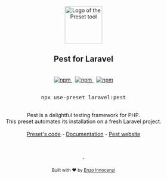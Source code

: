 <p align="center">
  <br />
  <a href="https://usepreset.dev">
    <img width="100" src="https://raw.githubusercontent.com/use-preset/cli/master/.github/assets/logo.svg" alt="Logo of the Preset tool">
  </a>
  <br />
</p>

<h2 align="center">Pest for Laravel</h2>

<p align="center">
  <br />
  <a href="https://www.npmjs.com/package/use-preset">
    <img alt="npm" src="https://img.shields.io/npm/v/use-preset?label=preset">
  </a>
  <span>&nbsp;</span>
  <a href="https://discord.gg/XWwzc45KZu">
    <img alt="npm" src="https://img.shields.io/static/v1?label=discord&message=join&logo=discord&color=7289da">
  </a>
  <span>&nbsp;</span>
  <a href="https://discord.gg/XWwzc45KZu">
    <img alt="npm" src="https://img.shields.io/static/v1?label=documentation&message=read&color=0475b6">
  </a>
  <br />
  <br />
  <pre align="center">npx use-preset laravel:pest</pre>
</p>
<br />

<div align="center">
  Pest is a delightful testing framework for PHP.
  <br />
  This preset automates its installation on a fresh Laravel project.
  <br />
  <br />
  <a href="https://github.com/laravel-presets/pest/blob/main/preset.ts">Preset's code</a> - <a href="https://usepreset.dev">Documentation</a> - <a href="https://pestphp.com/">Pest website</a>
</div>

<p align="center">
  <br />
  <br />
  ·
  <br />
  <br />
  <sub>Built with ❤︎ by <a href="https://github.com/enzoinnocenzi">Enzo Innocenzi</a>
</p>
